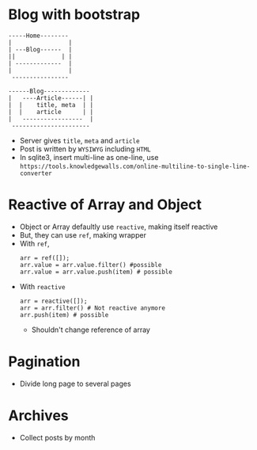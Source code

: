 # Blog with bootstrap
```
-----Home--------
|                |
| ---Blog------  |
||             | |
| -------------  |
|                |
 ----------------
```
```
------Blog-------------
|   ----Article------| |
|  |    title, meta  | |
|  |    article      | |
|   -----------------  |
 ----------------------
```
- Server gives `title`, `meta` and `article`
- Post is written by `WYSIWYG` including `HTML`
- In sqlite3, insert multi-line as one-line, use `https://tools.knowledgewalls.com/online-multiline-to-single-line-converter`

# Reactive of Array and Object
- Object or Array defaultly use `reactive`, making itself reactive
- But, they can use `ref`, making wrapper
- With `ref`,
  ```
  arr = ref([]);
  arr.value = arr.value.filter() #possible
  arr.value = arr.value.push(item) # possible
  ```
- With `reactive`
  ```
  arr = reactive([]);
  arr = arr.filter() # Not reactive anymore
  arr.push(item) # possible
  ```
  - Shouldn't change reference of array

# Pagination
- Divide long page to several pages

# Archives
- Collect posts by month